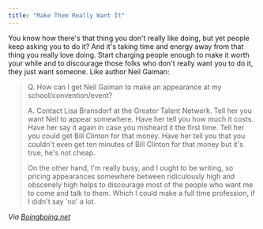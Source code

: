 ```yaml
---
title: "Make Them Really Want It"
---
```

<p>You know how there's that thing you don't really like doing, but yet people keep asking you to do it?  And it's taking time and energy away from that thing you really love doing.  Start charging people enough to make it worth your while and to discourage those folks who don't really want you to do it, they just want someone.  Like author Neil Gaiman:</p>
<blockquote><p>Q. How can I get Neil Gaiman to make an appearance at my school/convention/event?</p>
<p>A. Contact Lisa Bransdorf at the Greater Talent Network. Tell her you want Neil to appear somewhere. Have her tell you how much it costs. Have her say it again in case you misheard it the first time. Tell her you could get Bill Clinton for that money. Have her tell you that you couldn't even get ten minutes of Bill Clinton for that money but it's true, he's not cheap.</p>
<p>On the other hand, I'm really busy, and I ought to be writing, so pricing appearances somewhere between ridiculously high and obscenely high helps to discourage most of the people who want me to come and talk to them. Which I could make a full time profession, if I didn't say 'no' a lot.</p></blockquote>
<p><em>Via <a href="https://www.boingboing.net/2010/05/10/neil-gaimans-awesome.html">Boingboing.net</a></em></p>
